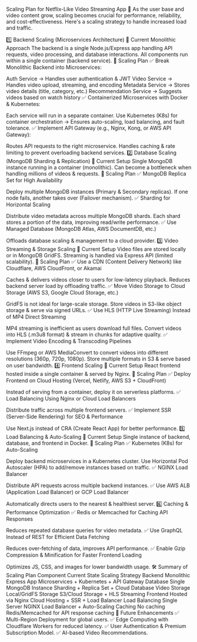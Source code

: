 Scaling Plan for Netflix-Like Video Streaming App 🚀
As the user base and video content grow, scaling becomes crucial for performance, reliability, and cost-effectiveness. Here's a scaling strategy to handle increased load and traffic.

1️⃣ Backend Scaling (Microservices Architecture)
🔹 Current Monolithic Approach
The backend is a single Node.js/Express app handling API requests, video processing, and database interactions.
All components run within a single container (backend service).
🔹 Scaling Plan
✅ Break Monolithic Backend into Microservices:

Auth Service → Handles user authentication & JWT
Video Service → Handles video upload, streaming, and encoding
Metadata Service → Stores video details (title, category, etc.)
Recommendation Service → Suggests videos based on watch history
✅ Containerized Microservices with Docker & Kubernetes:

Each service will run in a separate container.
Use Kubernetes (K8s) for container orchestration → Ensures auto-scaling, load balancing, and fault tolerance.
✅ Implement API Gateway (e.g., Nginx, Kong, or AWS API Gateway):

Routes API requests to the right microservice.
Handles caching & rate limiting to prevent overloading backend services.
2️⃣ Database Scaling (MongoDB Sharding & Replication)
🔹 Current Setup
Single MongoDB instance running in a container (monolithic).
Can become a bottleneck when handling millions of videos & requests.
🔹 Scaling Plan
✅ MongoDB Replica Set for High Availability

Deploy multiple MongoDB instances (Primary & Secondary replicas).
If one node fails, another takes over (Failover mechanism).
✅ Sharding for Horizontal Scaling

Distribute video metadata across multiple MongoDB shards.
Each shard stores a portion of the data, improving read/write performance.
✅ Use Managed Database (MongoDB Atlas, AWS DocumentDB, etc.)

Offloads database scaling & management to a cloud provider.
3️⃣ Video Streaming & Storage Scaling
🔹 Current Setup
Video files are stored locally or in MongoDB GridFS.
Streaming is handled via Express API (limited scalability).
🔹 Scaling Plan
✅ Use a CDN (Content Delivery Network) like Cloudflare, AWS CloudFront, or Akamai

Caches & delivers videos closer to users for low-latency playback.
Reduces backend server load by offloading traffic.
✅ Move Video Storage to Cloud Storage (AWS S3, Google Cloud Storage, etc.)

GridFS is not ideal for large-scale storage.
Store videos in S3-like object storage & serve via signed URLs.
✅ Use HLS (HTTP Live Streaming) Instead of MP4 Direct Streaming

MP4 streaming is inefficient as users download full files.
Convert videos into HLS (.m3u8 format) & stream in chunks for adaptive quality.
✅ Implement Video Encoding & Transcoding Pipelines

Use FFmpeg or AWS MediaConvert to convert videos into different resolutions (360p, 720p, 1080p).
Store multiple formats in S3 & serve based on user bandwidth.
4️⃣ Frontend Scaling
🔹 Current Setup
React frontend hosted inside a single container & served by Nginx.
🔹 Scaling Plan
✅ Deploy Frontend on Cloud Hosting (Vercel, Netlify, AWS S3 + CloudFront)

Instead of serving from a container, deploy it on serverless platforms.
✅ Load Balancing Using Nginx or Cloud Load Balancers

Distribute traffic across multiple frontend servers.
✅ Implement SSR (Server-Side Rendering) for SEO & Performance

Use Next.js instead of CRA (Create React App) for better performance.
5️⃣ Load Balancing & Auto-Scaling
🔹 Current Setup
Single instance of backend, database, and frontend in Docker.
🔹 Scaling Plan
✅ Kubernetes (K8s) for Auto-Scaling

Deploy backend microservices in a Kubernetes cluster.
Use Horizontal Pod Autoscaler (HPA) to add/remove instances based on traffic.
✅ NGINX Load Balancer

Distribute API requests across multiple backend instances.
✅ Use AWS ALB (Application Load Balancer) or GCP Load Balancer

Automatically directs users to the nearest & healthiest server.
6️⃣ Caching & Performance Optimization
✅ Redis or Memcached for Caching API Responses

Reduces repeated database queries for video metadata.
✅ Use GraphQL Instead of REST for Efficient Data Fetching

Reduces over-fetching of data, improves API performance.
✅ Enable Gzip Compression & Minification for Faster Frontend Loading

Optimizes JS, CSS, and images for lower bandwidth usage.
🛠️ Summary of Scaling Plan
Component	Current State	Scaling Strategy
Backend	Monolithic Express App	Microservices + Kubernetes + API Gateway
Database	Single MongoDB Instance	Sharding + Replica Set + Cloud Database
Video Storage	Local/GridFS Storage	S3/Cloud Storage + HLS Streaming
Frontend	Hosted via Nginx	Cloud Hosting + SSR + Load Balancer
Load Balancing	Single Server	NGINX Load Balancer + Auto-Scaling
Caching	No caching	Redis/Memcached for API response caching
🚀 Future Enhancements
✅ Multi-Region Deployment for global users.
✅ Edge Computing with Cloudflare Workers for reduced latency.
✅ User Authentication & Premium Subscription Model.
✅ AI-based Video Recommendations.
